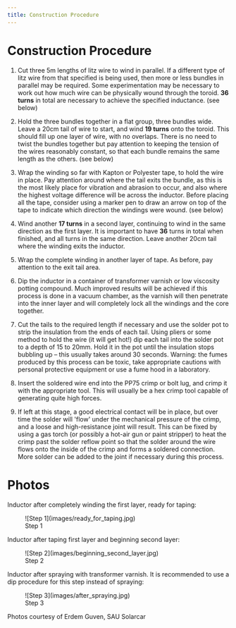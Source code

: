 ```yaml
---
title: Construction Procedure
---
```


# Construction Procedure

1.	Cut three 5m lengths of litz wire to wind in parallel.  If a different type of litz wire from that specified is being used, then more or less bundles in parallel may be required.  Some experimentation may be necessary to work out how much wire can be physically wound through the toroid.  __36 turns__ in total are necessary to achieve the specified inductance. (see below)

2.	Hold the three bundles together in a flat group, three bundles wide. Leave a 20cm tail of wire to start, and wind __19 turns__ onto the toroid.  This should fill up one layer of wire, with no overlaps.  There is no need to twist the bundles together but pay attention to keeping the tension of the wires reasonably constant, so that each bundle remains the same length as the others. (see below) 

3.	Wrap the winding so far with Kapton or Polyester tape, to hold the wire in place.  Pay attention around where the tail exits the bundle, as this is the most likely place for vibration and abrasion to occur, and also where the highest voltage difference will be across the inductor.  Before placing all the tape, consider using a marker pen to draw an arrow on top of the tape to indicate which direction the windings were wound. (see below)

4.	Wind another __17 turns__ in a second layer, continuing to wind in the same direction as the first layer.  It is important to have __36__ turns in total when finished, and all turns in the same direction.  Leave another 20cm tail where the winding exits the inductor.

5.	Wrap the complete winding in another layer of tape.  As before, pay attention to the exit tail area.

6.	Dip the inductor in a container of transformer varnish or low viscosity potting compound.  Much improved results will be achieved if this process is done in a vacuum chamber, as the varnish will then penetrate into the inner layer and will completely lock all the windings and the core together.  

7.	Cut the tails to the required length if necessary and use the solder pot to strip the insulation from the ends of each tail.  Using pliers or some method to hold the wire (it will get hot!) dip each tail into the solder pot to a depth of 15 to 20mm.  Hold it in the pot until the insulation stops bubbling up – this usually takes around 30 seconds. Warning: the fumes produced by this process can be toxic, take appropriate cautions with personal protective equipment or use a fume hood in a laboratory.

8.	Insert the soldered wire end into the PP75 crimp or bolt lug, and crimp it with the appropriate tool. This will usually be a hex crimp tool capable of generating quite high forces.

9.	If left at this stage, a good electrical contact will be in place, but over time the solder will 'flow' under the mechanical pressure of the crimp, and a loose and high-resistance joint will result.  This can be fixed by using a gas torch (or possibly a hot-air gun or paint stripper) to heat the crimp past the solder reflow point so that the solder around the wire flows onto the inside of the crimp and forms a soldered connection.  More solder can be added to the joint if necessary during this process.

# Photos

Inductor after completely winding the first layer, ready for taping:

<figure markdown>
![Step 1](images/ready_for_taping.jpg)
<figcaption>Step 1</figcaption>
</figure>

Inductor after taping first layer and beginning second layer:

<figure markdown>
![Step 2](images/beginning_second_layer.jpg)
<figcaption>Step 2</figcaption>
</figure>

Inductor after spraying with transformer varnish.  It is recommended to use a dip procedure for this step instead of spraying:

<figure markdown>
![Step 3](images/after_spraying.jpg)
<figcaption>Step 3</figcaption>
</figure>

Photos courtesy of Erdem Guven, SAU Solarcar